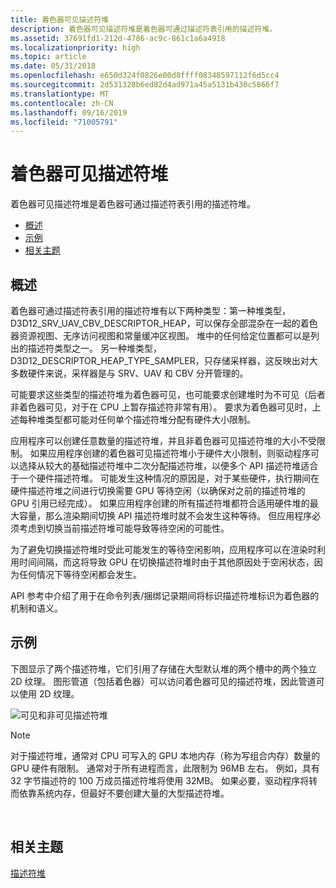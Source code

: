 ```yaml
---
title: 着色器可见描述符堆
description: 着色器可见描述符堆是着色器可通过描述符表引用的描述符堆。
ms.assetid: 37691fd1-212d-4786-ac9c-861c1a6a4918
ms.localizationpriority: high
ms.topic: article
ms.date: 05/31/2018
ms.openlocfilehash: e650d324f0826e00d8ffff08348597112f6d5cc4
ms.sourcegitcommit: 2d531328b6ed82d4ad971a45a5131b430c5866f7
ms.translationtype: MT
ms.contentlocale: zh-CN
ms.lasthandoff: 09/16/2019
ms.locfileid: "71005791"
---
```

# <a name="shader-visible-descriptor-heaps"></a>着色器可见描述符堆

着色器可见描述符堆是着色器可通过描述符表引用的描述符堆。

-   [概述](#overview)
-   [示例](#an-example)
-   [相关主题](#related-topics)

## <a name="overview"></a>概述

着色器可通过描述符表引用的描述符堆有以下两种类型：第一种堆类型，D3D12\_SRV\_UAV\_CBV\_DESCRIPTOR\_HEAP，可以保存全部混杂在一起的着色器资源视图、无序访问视图和常量缓冲区视图。 堆中的任何给定位置都可以是列出的描述符类型之一。 另一种堆类型，D3D12\_DESCRIPTOR\_HEAP\_TYPE\_SAMPLER，只存储采样器，这反映出对大多数硬件来说，采样器是与 SRV、UAV 和 CBV 分开管理的。

可能要求这些类型的描述符堆为着色器可见，也可能要求创建堆时为不可见（后者非着色器可见，对于在 CPU 上暂存描述符非常有用）。 要求为着色器可见时，上述每种堆类型都可能对任何单个描述符堆分配有硬件大小限制。

应用程序可以创建任意数量的描述符堆，并且非着色器可见描述符堆的大小不受限制。 如果应用程序创建的着色器可见描述符堆小于硬件大小限制，则驱动程序可以选择从较大的基础描述符堆中二次分配描述符堆，以便多个 API 描述符堆适合于一个硬件描述符堆。 可能发生这种情况的原因是，对于某些硬件，执行期间在硬件描述符堆之间进行切换需要 GPU 等待空闲（以确保对之前的描述符堆的 GPU 引用已经完成）。 如果应用程序创建的所有描述符堆都符合适用硬件堆的最大容量，那么渲染期间切换 API 描述符堆时就不会发生这种等待。 但应用程序必须考虑到切换当前描述符堆可能导致等待空闲的可能性。

为了避免切换描述符堆时受此可能发生的等待空闲影响，应用程序可以在渲染时利用时间间隔，而这将导致 GPU 在切换描述符堆时由于其他原因处于空闲状态，因为任何情况下等待空闲都会发生。

API 参考中介绍了用于在命令列表/捆绑记录期间将标识描述符堆标识为着色器的机制和语义。

## <a name="an-example"></a>示例

下图显示了两个描述符堆，它们引用了存储在大型默认堆的两个槽中的两个独立 2D 纹理。 图形管道（包括着色器）可以访问着色器可见的描述符堆，因此管道可以使用 2D 纹理。

![可见和非可见描述符堆](images/descriptor-heaps.png)

> [!Note]  
> 对于描述符堆，通常对 CPU 可写入的 GPU 本地内存（称为写组合内存）数量的 GPU 硬件有限制。 通常对于所有进程而言，此限制为 96MB 左右。 例如，具有 32 字节描述符的 100 万成员描述符堆将使用 32MB。 如果必要，驱动程序将转而依靠系统内存，但最好不要创建大量的大型描述符堆。

 

## <a name="related-topics"></a>相关主题

<dl> <dt>

[描述符堆](descriptor-heaps.md)
</dt> </dl>

 

 




